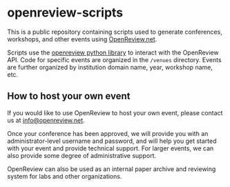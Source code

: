 # openreview-scripts
This is a public repository containing scripts used to generate conferences, workshops, and other events using [OpenReview.net](https://openreview.net).

Scripts use the [openreview python library](https://github.com/openreview/openreview-py) to interact with the OpenReview API. Code for specific events are organized in the `/venues` directory. Events are further organized by institution domain name, year, workshop name, etc.

## How to host your own event
If you would like to use OpenReview to host your own event, please contact us at info@openreview.net.

Once your conference has been approved, we will provide you with an administrator-level username and password, and will help you get started with your event and provide technical support. For larger events, we can also provide some degree of administrative support.

OpenReview can also be used as an internal paper archive and reviewing system for labs and other organizations.